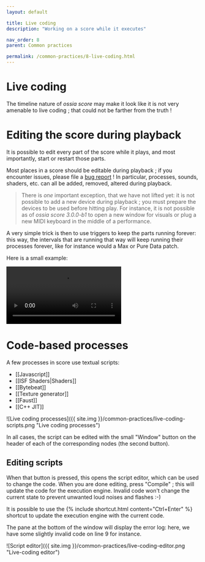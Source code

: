 ```yaml
---
layout: default

title: Live coding
description: "Working on a score while it executes"

nav_order: 8
parent: Common practices

permalink: /common-practices/8-live-coding.html
---
```


# Live coding
The timeline nature of *ossia score* may make it look like it is not very amenable to live coding ; that could not be farther from the truth !

# Editing the score during playback

It is possible to edit every part of the score while it plays, and most importantly, start or restart those parts.

Most places in a score should be editable during playback ; if you encounter issues, please file a [bug report](https://github.com/ossia/score) !
In particular, processes, sounds, shaders, etc. can all be added, removed, altered during playback.

> There is *one* important exception, that we have not lifted yet: it is not possible to add a new device during playback ; you must prepare the devices to be used before hitting play.
> For instance, it is not possible as of *ossia score 3.0.0-b1* to open a new window for visuals or plug a new MIDI keyboard in the middle of a performance.

A very simple trick is then to use triggers to keep the parts running forever: this way, the intervals that are running that way
will keep running their processes forever, like for instance would a Max or Pure Data patch.

Here is a small example:

<video controls>
    <source src="{{ site.img }}/common-practices/livecode-1.mp4 " type="video/mp4">
</video>

# Code-based processes

A few processes in score use textual scripts:
- [[Javascript]]
- [[ISF Shaders|Shaders]]
- [[Bytebeat]]
- [[Texture generator]]
- [[Faust]]
- [[C++ JIT]]

![Live coding processes]({{ site.img }}/common-practices/live-coding-scripts.png "Live coding processes")

In all cases, the script can be edited with the small "Window" button on the header of each of the corresponding nodes
(the second button).

## Editing scripts

When that button is pressed, this opens the script editor, which can be used to change the code.
When you are done editing, press "Compile" ; this will update the code for the execution engine.
Invalid code won't change the current state to prevent unwanted loud noises and flashes :-)

It is possible to use the {% include shortcut.html content="Ctrl+Enter" %} shortcut to update the execution engine
with the current code.

The pane at the bottom of the window will display the error log: here, we have some slightly invalid code on line 9 for instance.

![Script editor]({{ site.img }}/common-practices/live-coding-editor.png "Live-coding editor")
